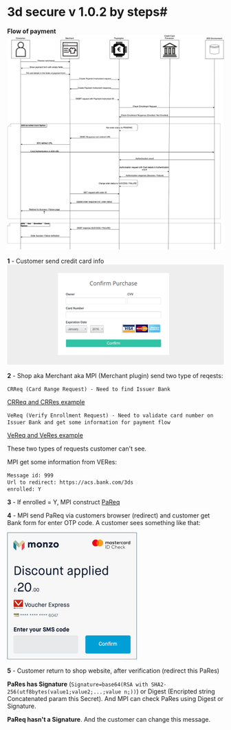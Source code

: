 # 3d secure v 1.0.2 by steps#

**Flow of payment**
![3ds flow schema](./Images/3ds1.0.png)

**1** - Customer send credit card info
![Credit card form](./Images/credit-card-form.png)

**2** - Shop aka Merchant aka MPI (Merchant plugin) send two type of reqests:
    
    CRReq (Card Range Request) - Need to find Issuer Bank 
[CRReq and CRRes example](./Messages%20Examples/CRReqCRRes.md)

    VeReq (Verify Enrollment Request) - Need to validate card number on Issuer Bank and get some information for payment flow 
    
[VeReq and VeRes example](./Messages%20Examples/VeReqVeres.md)

These two types of requests customer can't see.

MPI get some information from VERes:

    Message id: 999 
    Url to redirect: https://acs.bank.com/3ds
    enrolled: Y

**3** - If enrolled = Y, MPI construct [PaReq](./Messages%20Examples/PareqPares.MD)

**4** - MPI send PaReq via customers browser (redirect) and customer get Bank form for enter OTP code. A customer sees something like that:

![OTP code](./Images/OTP.png)

**5** - Customer return to shop website, after verification (redirect this PaRes)

**PaRes has Signature** (```Signature=base64(RSA with SHA2-256(utf8bytes(value1;value2;...;value n;))```) or Digest (Encripted string Concatenated param this Secret). And MPI can check PaRes using Digest or Signature.

**PaReq hasn't a Signature**. And the customer can change this message.